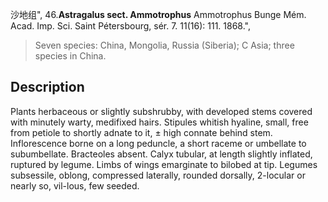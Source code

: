 沙地组",
46.**Astragalus sect. Ammotrophus** Ammotrophus Bunge Mém. Acad. Imp. Sci. Saint Pétersbourg, sér. 7. 11(16): 111. 1868.",

> Seven species: China, Mongolia, Russia (Siberia); C Asia; three species in China.

## Description
Plants herbaceous or slightly subshrubby, with developed stems covered with minutely warty, medifixed hairs. Stipules whitish hyaline, small, free from petiole to shortly adnate to it, ± high connate behind stem. Inflorescence borne on a long peduncle, a short raceme or umbellate to subumbellate. Bracteoles absent. Calyx tubular, at length slightly inflated, ruptured by legume. Limbs of wings emarginate to bilobed at tip. Legumes subsessile, oblong, compressed laterally, rounded dorsally, 2-locular or nearly so, vil-lous, few seeded.
